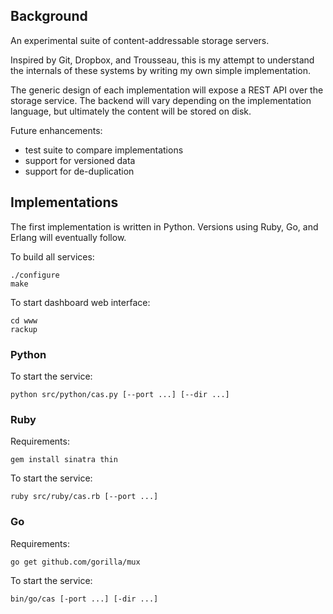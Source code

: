 ## Background

An experimental suite of content-addressable storage servers.

Inspired by Git, Dropbox, and Trousseau, this is my attempt to understand the
internals of these systems by writing my own simple implementation.

The generic design of each implementation will expose a REST API over the
storage service. The backend will vary depending on the implementation
language, but ultimately the content will be stored on disk.

Future enhancements:

* test suite to compare implementations
* support for versioned data
* support for de-duplication

## Implementations

The first implementation is written in Python. Versions using Ruby, Go, and
Erlang will eventually follow.

To build all services:

    ./configure
    make

To start dashboard web interface:

    cd www
    rackup

### Python

To start the service:

    python src/python/cas.py [--port ...] [--dir ...]

### Ruby

Requirements:

    gem install sinatra thin

To start the service:

    ruby src/ruby/cas.rb [--port ...]

### Go

Requirements:

    go get github.com/gorilla/mux

To start the service:

    bin/go/cas [-port ...] [-dir ...]
